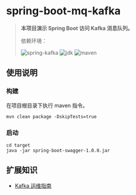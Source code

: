 # spring-boot-mq-kafka

> **本项目演示 Spring Boot 访问 Kafka 消息队列。**
>
> 依赖环境：
>
> ![spring-kafka](https://img.shields.io/badge/spring--kafka-2.2.9.RELEASE-blue) ![jdk](https://img.shields.io/badge/jdk-1.8.0__181-blue) ![maven](https://img.shields.io/badge/maven-v3.6.0-blue)

## 使用说明

### 构建

在项目根目录下执行 maven 指令。

```
mvn clean package -DskipTests=true
```

### 启动

```
cd target
java -jar spring-boot-swagger-1.0.0.jar
```

## 扩展知识

- [Kafka 运维指南](https://dunwu.github.io/javatech/#/technology/mq/kafka-ops)
